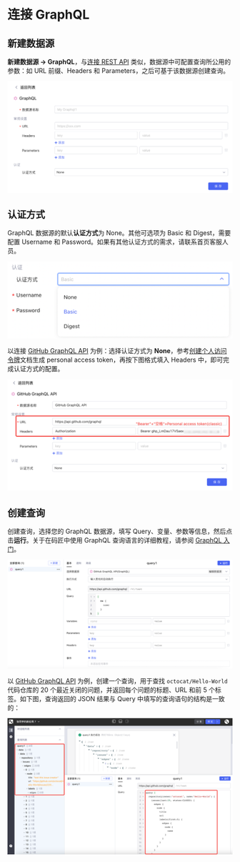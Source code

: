 # 连接 GraphQL

## 新建数据源

​**新建数据源 -&gt; GraphQL**​，与[连接 REST API](https://majiang.co/docs/api/rest-api) 类似，数据源中可配置查询所公用的参数：如 URL 前缀、Headers 和 Parameters，之后可基于该数据源创建查询。

​![](assets/1-20231002173318-agw9cjq.png)​

## 认证方式

GraphQL 数据源的默认**认证方式**为 None。其他可选项为 Basic 和 Digest，需要配置 Username 和 Password。如果有其他认证方式的需求，请联系首页客服人员。

​![](assets/n3-20231002173318-tog7nif.png)​

以连接 [GitHub GraphQL API](https://docs.github.com/zh/graphql) 为例：选择认证方式为 ​**None**​，参考[创建个人访问令牌](https://docs.github.com/zh/authentication/keeping-your-account-and-data-secure/creating-a-personal-access-token)文档生成 personal access token，再按下图格式填入 Headers 中，即可完成认证方式的配置。

​![](assets/2-20231002173318-pdkss7d.png)​

## 创建查询

创建查询，选择您的 GraphQL 数据源，填写 Query、变量、参数等信息，然后点击​**运行**​。关于在码匠中使用 GraphQL 查询语言的详细教程，请参阅 [GraphQL 入门](https://graphql.cn/learn/)。

​![](assets/4-20231002173318-t8vprlf.png)​

以 [GitHub GraphQL API](https://docs.github.com/zh/graphql) 为例，创建一个查询，用于查找 `octocat/Hello-World`​ 代码仓库的 20 个最近关闭的问题，并返回每个问题的标题、URL 和前 5 个标签。如下图，查询返回的 JSON 结果与 Query 中填写的查询语句的结构是一致的：

​![](assets/3-20231002173318-4wmdant.png)​
